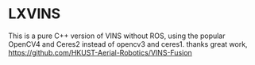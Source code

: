 # LXVINS
This is a pure C++ version of VINS without ROS, using the popular OpenCV4 and Ceres2 instead of opencv3 and ceres1. thanks great work, https://github.com/HKUST-Aerial-Robotics/VINS-Fusion


